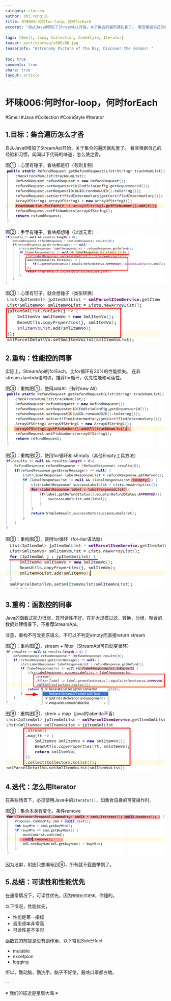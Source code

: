 ```yaml
---
category: starsea
author: shi.rongjiu
title: 坏味006:何时for-loop，何时forEach
excerpt: "自从Java8增加了StreamApi开始，关于集合的遍历就乱套了。 看官根据自己的经验和习惯，闻闻以下代码的"

tags: [Smell, Java, Collection, CodeStyle, Iterator]
teaser: post/starsea/s006/00.jpg
teaserinfo: "Astronomy Picture of the Day, Discover the cosmos! "

toc: true
comments: true
share: true
layout: article
---
```



# 坏味006:何时for-loop，何时forEach

 #Smell #Java #Collection #CodeStyle #Iterator

## 1.目标：集合遍历怎么才香

自从Java8增加了StreamApi开始，关于集合的遍历就乱套了。
看官根据自己的经验和习惯，闻闻以下代码的味道，怎么使之香。

图①：心里有锤子，看啥都是钉（有则复制）
<img src="/images/post/starsea/s006/01.png">

图②：手里有锤子，看啥都想锤（过滤元素）
<img src="/images/post/starsea/s006/02.png">

图③：心里有钉子，就会想锤子（类型转换）
<img src="/images/post/starsea/s006/03.png">

## 2.重构：性能控的同事

实际上，StreamApi的forEach，比for循环有20%的性能损失。
在非stream+lambda语句块，推荐for循环，优先性能和可读性。

图④：重构图①，使用addAll（有时new All）
<img src="/images/post/starsea/s006/04.png">

图⑤：重构图②，使用for循环和isEmpty（其他Empty工具方法）
<img src="/images/post/starsea/s006/05.png">

图⑥：重构图③，使用for循环（for-iter语法糖）
<img src="/images/post/starsea/s006/06.png">

## 3.重构：函数控的同事

Java的函数式能力很弱，其可读性不好。在非大规模过滤，转换，分组，聚合的数据处理情景下，不推荐StreamApi。

注意，重构不可改变原语义，不可以不判定empty而直接return stream

图⑦：重构图②，stream + filter（StreamApi可自动变循环）
<img src="/images/post/starsea/s006/07.png">

图⑧：重构图③，strem + map（java的labmda不香）
<img src="/images/post/starsea/s006/08.png">


## 4.迭代：怎么用Iterator

在某些场景下，必须使用Java中的`iterator()`，如集合自身的可变操作时。

图⑨：集合本身有变化，条件remove
<img src="/images/post/starsea/s006/09.png">

因为洁癖，附图只想编号到⑨，所有就不截图举例了。


## 5.总结：可读性和性能优先

在通常情况下，可读性优先，因为`安迪比尔定律`，你懂的。

以下情况，性能优先，

 * 性能是第一指标
 * 调用频率非常高
 * 可读性差不多时


函数式的前提是没有副作用，以下常见SideEffect

 * mutable
 * excetpion
 * logging

所以，勤动脑，勤洗手。脑子不好使，戴啥口罩都白瞎。

--

※ 我们的征途是星辰大海 ※